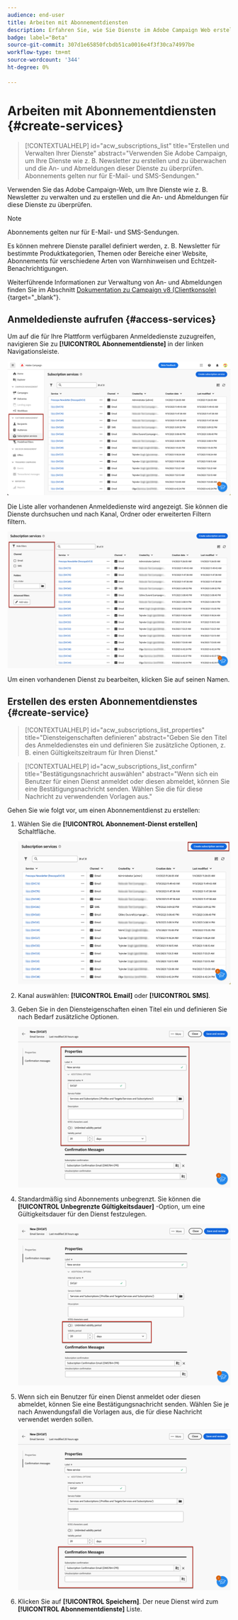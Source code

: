 ```yaml
---
audience: end-user
title: Arbeiten mit Abonnementdiensten
description: Erfahren Sie, wie Sie Dienste im Adobe Campaign Web erstellen und verwalten
badge: label="Beta"
source-git-commit: 307d1e65850fcbdb51ca0016e4f3f30ca74997be
workflow-type: tm+mt
source-wordcount: '344'
ht-degree: 0%

---
```



# Arbeiten mit Abonnementdiensten {#create-services}

>[!CONTEXTUALHELP]
>id="acw_subscriptions_list"
>title="Erstellen und Verwalten Ihrer Dienste"
>abstract="Verwenden Sie Adobe Campaign, um Ihre Dienste wie z. B. Newsletter zu erstellen und zu überwachen und die An- und Abmeldungen dieser Dienste zu überprüfen. Abonnements gelten nur für E-Mail- und SMS-Sendungen."

Verwenden Sie das Adobe Campaign-Web, um Ihre Dienste wie z. B. Newsletter zu verwalten und zu erstellen und die An- und Abmeldungen für diese Dienste zu überprüfen.

>[!NOTE]
>
>Abonnements gelten nur für E-Mail- und SMS-Sendungen.

Es können mehrere Dienste parallel definiert werden, z. B. Newsletter für bestimmte Produktkategorien, Themen oder Bereiche einer Website, Abonnements für verschiedene Arten von Warnhinweisen und Echtzeit-Benachrichtigungen.

Weiterführende Informationen zur Verwaltung von An- und Abmeldungen finden Sie im Abschnitt [Dokumentation zu Campaign v8 (Clientkonsole)](https://experienceleague.adobe.com/docs/campaign/campaign-v8/audience/subscriptions.html){target="_blank"}.

## Anmeldedienste aufrufen {#access-services}

Um auf die für Ihre Plattform verfügbaren Anmeldedienste zuzugreifen, navigieren Sie zu **[!UICONTROL Abonnementdienste]** in der linken Navigationsleiste.

![](assets/service-list.png)

Die Liste aller vorhandenen Anmeldedienste wird angezeigt. Sie können die Dienste durchsuchen und nach Kanal, Ordner oder erweiterten Filtern filtern.

![](assets/service-filters.png)

Um einen vorhandenen Dienst zu bearbeiten, klicken Sie auf seinen Namen.

## Erstellen des ersten Abonnementdienstes {#create-service}

>[!CONTEXTUALHELP]
>id="acw_subscriptions_list_properties"
>title="Diensteigenschaften definieren"
>abstract="Geben Sie den Titel des Anmeldedienstes ein und definieren Sie zusätzliche Optionen, z. B. einen Gültigkeitszeitraum für Ihren Dienst."

>[!CONTEXTUALHELP]
>id="acw_subscriptions_list_confirm"
>title="Bestätigungsnachricht auswählen"
>abstract="Wenn sich ein Benutzer für einen Dienst anmeldet oder diesen abmeldet, können Sie eine Bestätigungsnachricht senden. Wählen Sie die für diese Nachricht zu verwendenden Vorlagen aus."

Gehen Sie wie folgt vor, um einen Abonnementdienst zu erstellen:

1. Wählen Sie die **[!UICONTROL Abonnement-Dienst erstellen]** Schaltfläche.

   ![](assets/service-create-button.png)

1. Kanal auswählen: **[!UICONTROL Email]** oder **[!UICONTROL SMS]**.

1. Geben Sie in den Diensteigenschaften einen Titel ein und definieren Sie nach Bedarf zusätzliche Optionen.

   ![](assets/service-create-properties.png)

1. Standardmäßig sind Abonnements unbegrenzt. Sie können die **[!UICONTROL Unbegrenzte Gültigkeitsdauer]** -Option, um eine Gültigkeitsdauer für den Dienst festzulegen. <!--The duration can be specified in days or months.TBC-->

   ![](assets/service-create-validity-period.png)

1. Wenn sich ein Benutzer für einen Dienst anmeldet oder diesen abmeldet, können Sie eine Bestätigungsnachricht senden. Wählen Sie je nach Anwendungsfall die Vorlagen aus, die für diese Nachricht verwendet werden sollen.

   ![](assets/service-create-confirmation-msg.png)

1. Klicken Sie auf **[!UICONTROL Speichern]**. Der neue Dienst wird zum **[!UICONTROL Abonnementdienste]** Liste.

<!--
## Reporting

You can measure the effectiveness of your subscription services for SMS and email channels.

1. Select an existing service from the **[!UICONTROL Subscription services]** list.

1. From the service dashboard, click More > Reports?

1. Check the following indicators:

* Total numbers of subscribers

* Area graph with subscriptions and unsubscriptions. Use the dropwdown to change the time range. (24h, 48h, 1 week, 2 weeks, 1 month, 6 months)

* The breakdown by period. including subs, unsub, evolution in numbers and % and loyalty.
* Last updated / Next refresh time: these values are retrieved from the execution and schedule of the tracking workflow
-->


